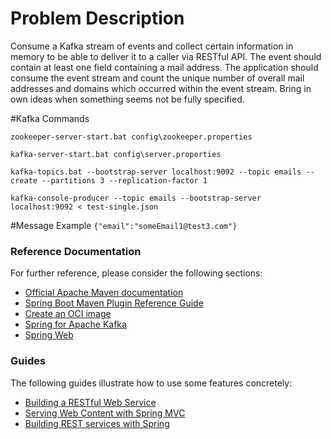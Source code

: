 # Problem Description
Consume a Kafka stream of events and collect certain information in memory to be able to deliver it to a caller via RESTful API. The event should contain at least one field containing a mail address. The application should consume the event stream and count the unique number of overall mail addresses and domains which occurred within the event stream. Bring in own ideas when something seems not be fully specified.

#Kafka Commands
```
zookeeper-server-start.bat config\zookeeper.properties

kafka-server-start.bat config\server.properties

kafka-topics.bat --bootstrap-server localhost:9092 --topic emails --create --partitions 3 --replication-factor 1

kafka-console-producer --topic emails --bootstrap-server localhost:9092 < test-single.json
```

#Message Example
```{"email":"someEmail1@test3.com"}```

### Reference Documentation
For further reference, please consider the following sections:

* [Official Apache Maven documentation](https://maven.apache.org/guides/index.html)
* [Spring Boot Maven Plugin Reference Guide](https://docs.spring.io/spring-boot/docs/2.6.3/maven-plugin/reference/html/)
* [Create an OCI image](https://docs.spring.io/spring-boot/docs/2.6.3/maven-plugin/reference/html/#build-image)
* [Spring for Apache Kafka](https://docs.spring.io/spring-boot/docs/2.6.3/reference/htmlsingle/#boot-features-kafka)
* [Spring Web](https://docs.spring.io/spring-boot/docs/2.6.3/reference/htmlsingle/#boot-features-developing-web-applications)

### Guides
The following guides illustrate how to use some features concretely:

* [Building a RESTful Web Service](https://spring.io/guides/gs/rest-service/)
* [Serving Web Content with Spring MVC](https://spring.io/guides/gs/serving-web-content/)
* [Building REST services with Spring](https://spring.io/guides/tutorials/bookmarks/)

